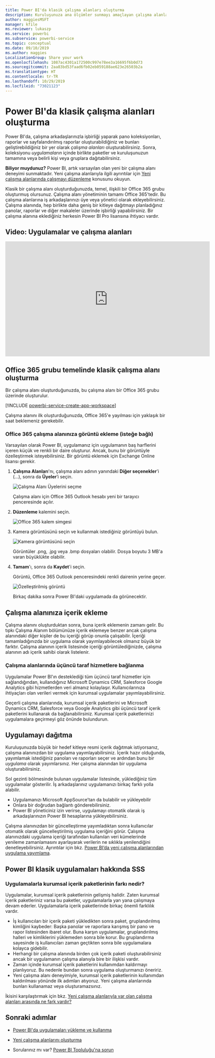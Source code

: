 ```yaml
---
title: Power BI'da klasik çalışma alanları oluşturma
description: Kuruluşunuza ana ölçümler sunmayı amaçlayan çalışma alanları, pano koleksiyonları, raporlar ve sayfalandırılmış raporlar oluşturmayı öğrenin.
author: maggiesMSFT
manager: kfile
ms.reviewer: lukaszp
ms.service: powerbi
ms.subservice: powerbi-service
ms.topic: conceptual
ms.date: 09/10/2019
ms.author: maggies
LocalizationGroup: Share your work
ms.openlocfilehash: 1087ac4301a172500c997e78ee3a16695f6b0d73
ms.sourcegitcommit: 2aa83bd53faad6fb02eb059188ae623e26503b2a
ms.translationtype: HT
ms.contentlocale: tr-TR
ms.lasthandoff: 10/29/2019
ms.locfileid: "73021123"
---
```

# <a name="create-classic-workspaces-in-power-bi"></a>Power BI'da klasik çalışma alanları oluşturma

Power BI'da, çalışma arkadaşlarınızla işbirliği yaparak pano koleksiyonları, raporlar ve sayfalandırılmış raporlar oluşturabildiğiniz ve bunları geliştirebildiğiniz bir yer olarak *çalışma alanları* oluşturabilirsiniz. Sonra, koleksiyonu *uygulamaların* içinde birlikte paketler ve kuruluşunuzun tamamına veya belirli kişi veya gruplara dağıtabilirsiniz. 

**Biliyor muydunuz?** Power BI, artık varsayılan olan yeni bir çalışma alanı deneyimi sunmaktadır. Yeni çalışma alanlarıyla ilgili ayrıntılar için [Yeni çalışma alanlarında çalışmayı düzenleme](service-new-workspaces.md) konusunu okuyun. 

Klasik bir çalışma alanı oluşturduğunuzda, temel, ilişkili bir Office 365 grubu oluşturmuş olursunuz. Çalışma alanı yönetiminin tamamı Office 365'tedir. Bu çalışma alanlarına iş arkadaşlarınızı üye veya yönetici olarak ekleyebilirsiniz. Çalışma alanında, hep birlikte daha geniş bir kitleye dağıtmayı planladığınız panolar, raporlar ve diğer makaleler üzerinde işbirliği yapabilirsiniz. Bir çalışma alanına eklediğiniz herkesin Power BI Pro lisansına ihtiyacı vardır. 

## <a name="video-apps-and-workspaces"></a>Video: Uygulamalar ve çalışma alanları
<iframe width="640" height="360" src="https://www.youtube.com/embed/Ey5pyrr7Lk8?showinfo=0" frameborder="0" allowfullscreen></iframe>

## <a name="create-a-classic-workspace-based-on-an-office-365-group"></a>Office 365 grubu temelinde klasik çalışma alanı oluşturma

Bir çalışma alanı oluşturduğunuzda, bu çalışma alanı bir Office 365 grubu üzerinde oluşturulur.

[!INCLUDE [powerbi-service-create-app-workspace](./includes/powerbi-service-create-app-workspace.md)]

Çalışma alanını ilk oluşturduğunuzda, Office 365'e yayılması için yaklaşık bir saat beklemeniz gerekebilir. 

### <a name="add-an-image-to-your-office-365-workspace-optional"></a>Office 365 çalışma alanınıza görüntü ekleme (isteğe bağlı)
Varsayılan olarak Power BI, uygulamanız için uygulamanın baş harflerini içeren küçük ve renkli bir daire oluşturur. Ancak, bunu bir görüntüyle özelleştirmek isteyebilirsiniz. Bir görüntü eklemek için Exchange Online lisansı gerekir.

1. **Çalışma Alanları**'nı, çalışma alanı adının yanındaki **Diğer seçenekler**'i (...), sonra da **Üyeler**’i seçin. 
   
     ![Çalışma Alanı Üyelerini seçme](media/service-create-workspaces/power-bi-workspace-old-members.png)
   
    Çalışma alanı için Office 365 Outlook hesabı yeni bir tarayıcı penceresinde açılır.
2. **Düzenleme** kalemini seçin.
   
     ![Office 365 kalem simgesi](media/service-create-workspaces/power-bi-workspace-old-edit-group.png)
3. Kamera görüntüsünü seçin ve kullanmak istediğiniz görüntüyü bulun.
   
     ![Kamera görüntüsünü seçin](media/service-create-workspaces/power-bi-workspace-old-camera.png)

     Görüntüler .png, .jpg veya .bmp dosyaları olabilir. Dosya boyutu 3 MB'a varan büyüklükte olabilir. 

4. **Tamam**'ı, sonra da **Kaydet**'i seçin.
   
    Görüntü, Office 365 Outlook penceresindeki renkli dairenin yerine geçer. 
   
     ![Özelleştirilmiş görüntü](media/service-create-workspaces/power-bi-workspace-old-new-image.png)
   
    Birkaç dakika sonra Power BI'daki uygulamada da görünecektir.

## <a name="add-content-to-your-workspace"></a>Çalışma alanınıza içerik ekleme

Çalışma alanını oluşturduktan sonra, buna içerik eklemenin zamanı gelir. Bu tıpkı Çalışma Alanım bölümünüze içerik eklemeye benzer ancak çalışma alanındaki diğer kişiler de bu içeriği görüp onunla çalışabilir. İçeriği tamamladığınızda bir uygulama olarak yayımlayabilecek olmanız büyük bir farktır. Çalışma alanının içerik listesinde içeriği görüntülediğinizde, çalışma alanının adı içerik sahibi olarak listelenir.

### <a name="connect-to-third-party-services-in-workspaces"></a>Çalışma alanlarında üçüncü taraf hizmetlere bağlanma

Uygulamalar Power BI'ın desteklediği tüm üçüncü taraf hizmetler için sağlandığından, kullandığınız Microsoft Dynamics CRM, Salesforce Google Analytics gibi hizmetlerden veri almanız kolaylaşır. Kullanıcılarınıza ihtiyaçları olan verileri vermek için kurumsal uygulamalar yayımlayabilirsiniz.

Geçerli çalışma alanlarında, kurumsal içerik paketlerini ve Microsoft Dynamics CRM, Salesforce veya Google Analytics gibi üçüncü taraf içerik paketlerini kullanarak da bağlanabilirsiniz. Kurumsal içerik paketlerinizi uygulamalara geçirmeyi göz önünde bulundurun.

## <a name="distribute-an-app"></a>Uygulamayı dağıtma

Kuruluşunuzda büyük bir hedef kitleye resmi içerik dağıtmak istiyorsanız, çalışma alanınızdan bir uygulama yayımlayabilirsiniz.  İçerik hazır olduğunda, yayımlamak istediğiniz panoları ve raporları seçer ve ardından bunu bir *uygulama* olarak yayımlarsınız. Her çalışma alanından bir uygulama oluşturabilirsiniz.

Sol gezinti bölmesinde bulunan uygulamalar listesinde, yüklediğiniz tüm uygulamalar gösterilir. İş arkadaşlarınız uygulamanızı birkaç farklı yolla alabilir. 
- Uygulamanızı Microsoft AppSource’tan da bulabilir ve yükleyebilir
- Onlara bir doğrudan bağlantı gönderebilirsiniz. 
- Power BI yöneticiniz izin verirse, uygulamayı otomatik olarak iş arkadaşlarınızın Power BI hesaplarına yükleyebilirsiniz. 

Çalışma alanınızdan bir güncelleştirme yayımladıktan sonra kullanıcılar otomatik olarak güncelleştirilmiş uygulama içeriğini görür. Çalışma alanınızdaki uygulama içeriği tarafından kullanılan veri kümelerinde yenileme zamanlamasını ayarlayarak verilerin ne sıklıkla yenilendiğini denetleyebilirsiniz. Ayrıntılar için bkz. [Power BI’da yeni çalışma alanlarından uygulama yayımlama](service-create-distribute-apps.md).

## <a name="power-bi-classic-apps-faq"></a>Power BI klasik uygulamaları hakkında SSS

### <a name="how-are-apps-different-from-organizational-content-packs"></a>Uygulamalarla kurumsal içerik paketlerinin farkı nedir?
Uygulamalar, kurumsal içerik paketlerinin gelişmiş halidir. Zaten kurumsal içerik paketleriniz varsa bu paketler, uygulamalarla yan yana çalışmaya devam ederler. Uygulamalarla içerik paketlerinde birkaç önemli farklılık vardır. 

* İş kullanıcıları bir içerik paketi yükledikten sonra paket, gruplandırılmış kimliğini kaybeder: Başka panolar ve raporlara karışmış bir pano ve rapor listesinden ibaret olur. Buna karşın uygulamalar, gruplandırılmış halleri ve kimliklerini yüklemeden sonra bile korur. Bu gruplandırma sayesinde iş kullanıcıları zaman geçtikten sonra bile uygulamalara kolayca gidebilir.
* Herhangi bir çalışma alanında birden çok içerik paketi oluşturabilirsiniz ancak bir uygulamanın çalışma alanıyla bire bir ilişkisi vardır. 
* Zaman içinde kurumsal içerik paketlerini kullanımdan kaldırmayı planlıyoruz. Bu nedenle bundan sonra uygulama oluşturmanızı öneririz.  
* Yeni çalışma alanı deneyimiyle, kurumsal içerik paketlerinin kullanımdan kaldırılması yönünde ilk adımları atıyoruz. Yeni çalışma alanlarında bunları kullanamaz veya oluşturamazsınız.

İkisini karşılaştırmak için bkz. [Yeni çalışma alanlarıyla var olan çalışma alanları arasında ne fark vardır?](service-new-workspaces.md#how-the-new-workspaces-are-different) 

## <a name="next-steps"></a>Sonraki adımlar
* [Power BI'da uygulamaları yükleme ve kullanma](service-create-distribute-apps.md)
- [Yeni çalışma alanlarını oluşturma](service-create-the-new-workspaces.md)
* Sorularınız mı var? [Power BI Topluluğu'na sorun](http://community.powerbi.com/)
